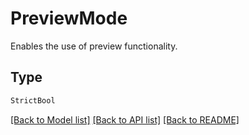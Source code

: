 # PreviewMode

Enables the use of preview functionality.

## Type
```python
StrictBool
```


[[Back to Model list]](../../../README.md#models-v1-link) [[Back to API list]](../../../README.md#apis-v1-link) [[Back to README]](../../../README.md)
